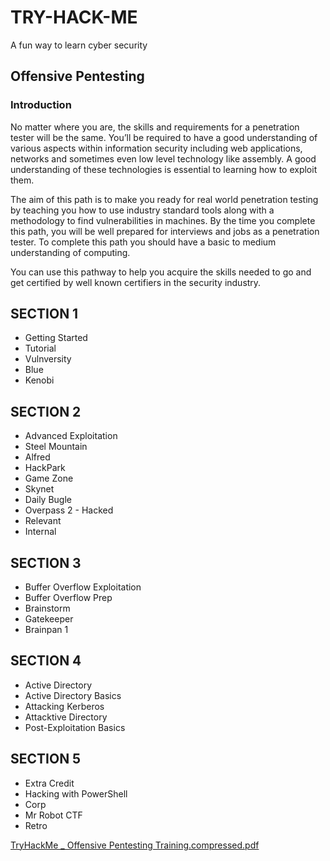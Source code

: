 # TRY-HACK-ME
A fun way to learn cyber security
## Offensive Pentesting
### Introduction
No matter where you are, the skills and requirements for a penetration tester will be the same. You’ll be required to have a good understanding of various aspects within information security including web applications, networks and sometimes even low level technology like assembly. A good understanding of these technologies is essential to learning how to exploit them.

The aim of this path is to make you ready for real world penetration testing by teaching you how to use industry standard tools along with a methodology to find vulnerabilities in machines. By the time you complete this path, you will be well prepared for interviews and jobs as a penetration tester. To complete this path you should have a basic to medium understanding of computing.

You can use this pathway to help you acquire the skills needed to go and get certified by well known certifiers in the security industry.

## SECTION 1
 * Getting Started
 * Tutorial
 * Vulnversity
 * Blue
 * Kenobi

## SECTION 2
* Advanced Exploitation
* Steel Mountain
* Alfred
* HackPark
* Game Zone
* Skynet
* Daily Bugle
* Overpass 2 - Hacked
* Relevant
* Internal

## SECTION 3
 * Buffer Overflow Exploitation
 * Buffer Overflow Prep
 * Brainstorm
 * Gatekeeper
 * Brainpan 1

## SECTION 4
 * Active Directory
 * Active Directory Basics
 * Attacking Kerberos
 * Attacktive Directory
 * Post-Exploitation Basics

## SECTION 5
 * Extra Credit
 * Hacking with PowerShell
 * Corp
 * Mr Robot CTF
 * Retro

[TryHackMe _ Offensive Pentesting Training.compressed.pdf](https://github.com/onyxwizard/tryhackme/blob/main/TryHackMe.pdf)
